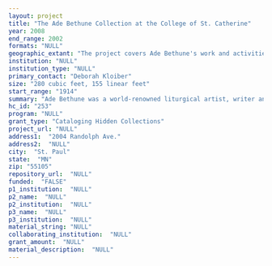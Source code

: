 ```yaml
--- 
layout: project 
title: "The Ade Bethune Collection at the College of St. Catherine"
year: 2008
end_range: 2002
formats: "NULL"
geographic_extant: "The project covers Ade Bethune's work and activities throughout the U.S. and internationally, including the Philippines, Canada and Mexico."
institution: "NULL"
institution_type: "NULL"
primary_contact: "Deborah Kloiber"
size: "280 cubic feet, 155 linear feet"
start_range: "1914"
summary: "Ade Bethune was a world-renowned liturgical artist, writer and social activist, and was influential in American liturgical art in the 20th century. Her career spanned 70 years from art school at the National Academy of Design and Cooper Union in New York in the 1930s to her final projects in the early years of the 21st century. Materials in the Collection cover her entire career. \nHighlights: Correspondence with Dorothy Day and the Catholic Worker community; Correspondence with Graham Carey on art and the Catholic Art Association; Project files (correspondence, drawings, architectural plans, models) from her U.S. and international church projects; Manuscripts and published writings on liturgical and social justice issues for Liturgical Arts, Orate Fratres/Worship, Interracial Review, etc.; Writings and drawings for children; Records and inventory of St. Leo Shop, her business which sold liturgical items for home use; Records and architectural drawings of the Church Community Housing Corporation, which provided affordable housing in Newport, RI; Design drawings for bronze altar candlesticks used at the Second Vatican Council; Examples of her work in many media: paper, tempera, metal, wood, textile, clay, stained glass. Topics covered: Sacred art and iconography; Liturgy and art; Theology of imagery; Graphic arts, lettering, illustration; Church architecture and furnishings; Catholic Worker Movement; Liturgical Movement, especially the role of women; Christian social movements."
hc_id: "253"
program: "NULL"
grant_type: "Cataloging Hidden Collections"
project_url: "NULL"
address1:  "2004 Randolph Ave."
address2:  "NULL"
city:  "St. Paul"
state:  "MN"
zip: "55105"
repository_url:  "NULL"
funded:  "FALSE"
p1_institution:  "NULL"
p2_name:  "NULL"
p2_institution:  "NULL"
p3_name:  "NULL"
p3_institution:  "NULL"
material_string: "NULL"
collaborating_institution:  "NULL"
grant_amount:  "NULL"
material_description:  "NULL"
---
```

